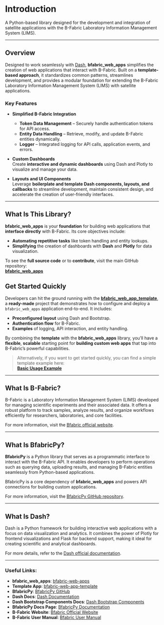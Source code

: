 # Introduction

A Python-based library designed for the development and integration of satellite applications with the B-Fabric Laboratory Information Management System (LIMS).

---

## Overview

Designed to work seamlessly with [Dash](https://dash.plotly.com/), **bfabric_web_apps** simplifies the creation of web applications that interact with B-Fabric. Built on a **template-based approach**, it standardizes common patterns, streamlines development, and provides a modular foundation for extending the B-Fabric Laboratory Information Management System (LIMS) with satellite applications.



### Key Features

- **Simplified B-Fabric Integration**  
  - **Token Data Management** – Securely handle authentication tokens for API access.  
  - **Entity Data Handling** – Retrieve, modify, and update B-Fabric entities dynamically.  
  - **Logger** – Integrated logging for API calls, application events, and errors.  

- **Custom Dashboards**  
  Create **interactive and dynamic dashboards** using Dash and Plotly to visualize and manage your data.

- **Layouts and UI Components**  
  Leverage **boilerplate and template Dash components, layouts, and callbacks** to streamline development, maintain consistent design, and accelerate the creation of user-friendly interfaces.

---

## What Is This Library?

**bfabric_web_apps** is your **foundation** for building web applications that **interface directly** with B-Fabric. Its core objectives include:

- **Automating repetitive tasks** like token handling and entity lookups.  
- **Simplifying** the creation of dashboards with **Dash** and **Plotly** for data visualization.

To see the **full source code** or to **contribute**, visit the main GitHub repository:  
[**bfabric_web_apps**](https://github.com/GWCustom/bfabric-web-apps)


## Get Started Quickly

Developers can hit the ground running with the **[bfabric_web_app_template](https://github.com/GWCustom/bfabric-web-app-template)**, a **ready-made** project that demonstrates how to configure and deploy a `bfabric_web_apps` application end-to-end. It includes:

- **Preconfigured layout** using Dash and Bootstrap.  
- **Authentication flow** for B-Fabric.  
- **Examples** of logging, API interaction, and entity handling.

By combining the **template** with the **bfabric_web_apps** library, you’ll have a **flexible**, **scalable** starting point for **building custom web apps** that tap into B-Fabric’s powerful capabilities.

> Alternatively, if you want to get started quickly, you can find a simple template example here:  
> **[Basic Usage Example](https://github.com/GWCustom/bfabric-web-apps/blob/main/README.md#Basic-Usage-Example)**
---

## What Is B-Fabric?

B-Fabric is a Laboratory Information Management System (LIMS) developed for managing scientific experiments and their associated data. It offers a robust platform to track samples, analyze results, and organize workflows efficiently for researchers, laboratories, and core facilities.

For more information, visit the [Bfabric official website](https://fgcz-bfabric.uzh.ch/bfabric/).

---

## What Is BfabricPy?

**BfabricPy** is a Python library that serves as a programmatic interface to interact with the B-Fabric API. It enables developers to perform operations such as querying data, uploading results, and managing B-Fabric entities seamlessly from Python-based applications.

BfabricPy is a core dependency of **bfabric_web_apps** and powers API connections for building custom applications.

For more information, visit the [BfabricPy GitHub repository](https://github.com/fgcz/bfabricPy/tree/main).

---

## What Is Dash?

Dash is a Python framework for building interactive web applications with a focus on data visualization and analytics. It combines the power of Plotly for frontend visualizations and Flask for backend support, making it ideal for creating scientific and analytical dashboards.

For more details, refer to the [Dash official documentation](https://dash.plotly.com/).

---

### Useful Links:
- **bfabric_web_apps**: [bfabric-web-apps](https://github.com/GWCustom/bfabric-web-apps)  
- **Template App**: [bfabric-web-app-template](https://github.com/GWCustom/bfabric-web-app-template)  
- **BfabricPy**: [BfabricPy GitHub](https://github.com/fgcz/bfabricPy/tree/main)  
- **Dash Docs**: [Dash Documentation](https://dash.plotly.com/)  
- **Dash Bootstrap Components Docs**: [Dash Bootstrap Components](https://dash-bootstrap-components.opensource.faculty.ai/docs/components/)  
- **BfabricPy Docs Page**: [BfabricPy Documentation](https://fgcz.github.io/bfabricPy/)  
- **B-Fabric Website**: [Bfabric Official Website](https://www.bfabric.org/)  
- **B-Fabric User Manual**: [Bfabric User Manual](https://www.bfabric.org/usermanual)  